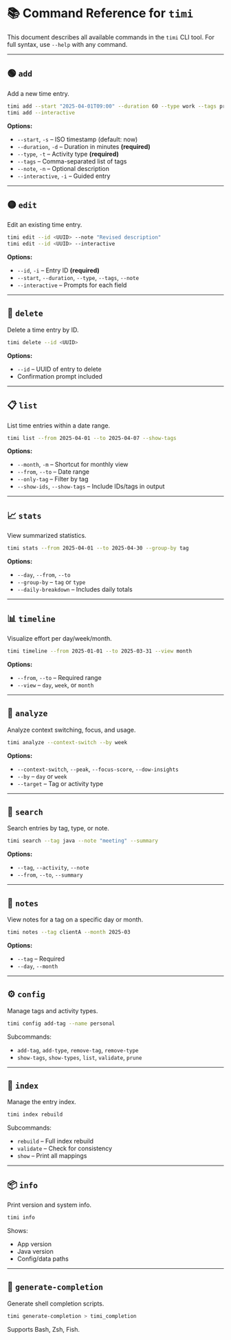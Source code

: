 # 📚 Command Reference for `timi`

This document describes all available commands in the `timi` CLI tool.
For full syntax, use `--help` with any command.

---

## 🟢 `add`

Add a new time entry.

```bash
timi add --start "2025-04-01T09:00" --duration 60 --type work --tags projectX --note "Updated docs"
timi add --interactive
```

**Options:**

- `--start`, `-s` – ISO timestamp (default: now)
- `--duration`, `-d` – Duration in minutes **(required)**
- `--type`, `-t` – Activity type **(required)**
- `--tags` – Comma-separated list of tags
- `--note`, `-n` – Optional description
- `--interactive`, `-i` – Guided entry

---

## 🟡 `edit`

Edit an existing time entry.

```bash
timi edit --id <UUID> --note "Revised description"
timi edit --id <UUID> --interactive
```

**Options:**

- `--id`, `-i` – Entry ID **(required)**
- `--start`, `--duration`, `--type`, `--tags`, `--note`
- `--interactive` – Prompts for each field

---

## 🔴 `delete`

Delete a time entry by ID.

```bash
timi delete --id <UUID>
```

**Options:**

- `--id` – UUID of entry to delete
- Confirmation prompt included

---

## 📋 `list`

List time entries within a date range.

```bash
timi list --from 2025-04-01 --to 2025-04-07 --show-tags
```

**Options:**

- `--month`, `-m` – Shortcut for monthly view
- `--from`, `--to` – Date range
- `--only-tag` – Filter by tag
- `--show-ids`, `--show-tags` – Include IDs/tags in output

---

## 📈 `stats`

View summarized statistics.

```bash
timi stats --from 2025-04-01 --to 2025-04-30 --group-by tag
```

**Options:**

- `--day`, `--from`, `--to`
- `--group-by` – `tag` or `type`
- `--daily-breakdown` – Includes daily totals

---

## 📊 `timeline`

Visualize effort per day/week/month.

```bash
timi timeline --from 2025-01-01 --to 2025-03-31 --view month
```

**Options:**

- `--from`, `--to` – Required range
- `--view` – `day`, `week`, or `month`

---

## 🧠 `analyze`

Analyze context switching, focus, and usage.

```bash
timi analyze --context-switch --by week
```

**Options:**

- `--context-switch`, `--peak`, `--focus-score`, `--dow-insights`
- `--by` – `day` or `week`
- `--target` – Tag or activity type

---

## 🔎 `search`

Search entries by tag, type, or note.

```bash
timi search --tag java --note "meeting" --summary
```

**Options:**

- `--tag`, `--activity`, `--note`
- `--from`, `--to`, `--summary`

---

## 📝 `notes`

View notes for a tag on a specific day or month.

```bash
timi notes --tag clientA --month 2025-03
```

**Options:**

- `--tag` – Required
- `--day`, `--month`

---

## ⚙️ `config`

Manage tags and activity types.

```bash
timi config add-tag --name personal
```

Subcommands:

- `add-tag`, `add-type`, `remove-tag`, `remove-type`
- `show-tags`, `show-types`, `list`, `validate`, `prune`

---

## 🧭 `index`

Manage the entry index.

```bash
timi index rebuild
```

Subcommands:

- `rebuild` – Full index rebuild
- `validate` – Check for consistency
- `show` – Print all mappings

---

## 📦 `info`

Print version and system info.

```bash
timi info
```

Shows:

- App version
- Java version
- Config/data paths

---

## 🧪 `generate-completion`

Generate shell completion scripts.

```bash
timi generate-completion > timi_completion
```

Supports Bash, Zsh, Fish.

